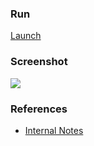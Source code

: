 

### Run
[Launch](https://redwrasse.github.io/naivebayes/)


### Screenshot
![](./naivebayes.gif)


### References
* [Internal Notes](www.redwrasse.io/supplementals/naivebayes)
